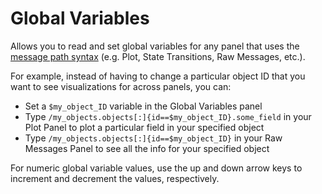 # Global Variables

Allows you to read and set global variables for any panel that uses the [message path syntax](/help/message-path-syntax) (e.g. Plot, State Transitions, Raw Messages, etc.).

For example, instead of having to change a particular object ID that you want to see visualizations for across panels, you can:

- Set a `$my_object_ID` variable in the Global Variables panel
- Type `/my_objects.objects[:]{id==$my_object_ID}.some_field` in your Plot Panel to plot a particular field in your specified object
- Type `/my_objects.objects[:]{id==$my_object_ID}` in your Raw Messages Panel to see all the info for your specified object

For numeric global variable values, use the up and down arrow keys to increment and decrement the values, respectively.
